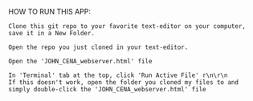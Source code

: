 HOW TO RUN THIS APP:

    Clone this git repo to your favorite text-editor on your computer, save it in a New Folder. 
    
    Open the repo you just cloned in your text-editor.
    
    Open the 'JOHN_CENA_webserver.html' file

    In 'Terminal' tab at the top, click 'Run Active File' r\n\r\n
    If this doesn't work, open the folder you cloned my files to and simply double-click the 'JOHN_CENA_webserver.html' file
